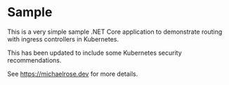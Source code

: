# Sample

This is a very simple sample .NET Core application to demonstrate routing with ingress controllers in Kubernetes.

This has been updated to include some Kubernetes security recommendations.

See <https://michaelrose.dev> for more details.
